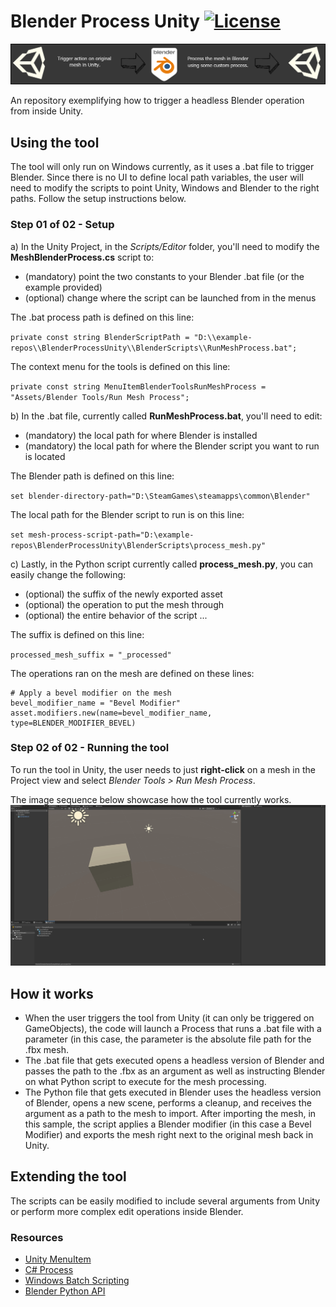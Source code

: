 # Blender Process Unity [![License](https://img.shields.io/badge/License-MIT-lightgrey.svg?style=flat)](http://mit-license.org)
![](/UnityProject/Assets/Screenshots/BlenderProcessTitle.png)

An repository exemplifying how to trigger a headless Blender operation from inside Unity.

## Using the tool
The tool will only run on Windows currently, as it uses a .bat file to trigger Blender. Since there is no UI to define local path variables, the user will need to modify the scripts to point Unity, Windows and Blender to the right paths. Follow the setup instructions below.

### Step 01 of 02 - Setup
a) In the Unity Project, in the _Scripts/Editor_ folder, you'll need to modify the **MeshBlenderProcess.cs** script to:
- (mandatory) point the two constants to your Blender .bat file (or the example provided)   
- (optional) change where the script can be launched from in the menus

The .bat process path is defined on this line:

`private const string BlenderScriptPath = "D:\\example-repos\\BlenderProcessUnity\\BlenderScripts\\RunMeshProcess.bat";`

The context menu for the tools is defined on this line:

`private const string MenuItemBlenderToolsRunMeshProcess = "Assets/Blender Tools/Run Mesh Process";`

b) In the .bat file, currently called **RunMeshProcess.bat**, you'll need to edit:
- (mandatory) the local path for where Blender is installed
- (mandatory) the local path for where the Blender script you want to run is located

The Blender path is defined on this line:

`set blender-directory-path="D:\SteamGames\steamapps\common\Blender"`

The local path for the Blender script to run is on this line:

`set mesh-process-script-path="D:\example-repos\BlenderProcessUnity\BlenderScripts\process_mesh.py"`

c) Lastly, in the Python script currently called **process_mesh.py**, you can easily change the following:
- (optional) the suffix of the newly exported asset
- (optional) the operation to put the mesh through
- (optional) the entire behavior of the script ... 

The suffix is defined on this line:

`processed_mesh_suffix = "_processed"`

The operations ran on the mesh are defined on these lines:

```
# Apply a bevel modifier on the mesh
bevel_modifier_name = "Bevel Modifier"
asset.modifiers.new(name=bevel_modifier_name, type=BLENDER_MODIFIER_BEVEL)
```


### Step 02 of 02 - Running the tool
To run the tool in Unity, the user needs to just **right-click** on a mesh in the Project view and select _Blender Tools > Run  Mesh Process_.

The image sequence below showcase how the tool currently works.
![](/UnityProject/Assets/Screenshots/BlenderProcessUnityDemo.gif)

## How it works
- When the user triggers the tool from Unity (it can only be triggered on GameObjects), the code will launch a Process that runs a .bat file with a parameter (in this case, the parameter is the absolute file path for the .fbx mesh.
- The .bat file that gets executed opens a headless version of Blender and passes the path to the .fbx as an argument as well as instructing Blender on what Python script to execute for the mesh processing.
- The Python file that gets executed in Blender uses the headless version of Blender, opens a new scene, performs a cleanup, and receives the argument as a path to the mesh to import. After importing the mesh, in this sample, the script applies a Blender modifier (in this case a Bevel Modifier) and exports the mesh right next to the original mesh back in Unity.

## Extending the tool
The scripts can be easily modified to include several arguments from Unity or perform more complex edit operations inside Blender.

### Resources
- [Unity MenuItem](https://docs.unity3d.com/ScriptReference/MenuItem.html)
- [C# Process](https://docs.microsoft.com/en-us/dotnet/api/system.diagnostics.process.start?view=net-5.0)
- [Windows Batch Scripting](https://en.wikibooks.org/wiki/Windows_Batch_Scripting)
- [Blender Python API](https://docs.blender.org/api/current/index.html)

